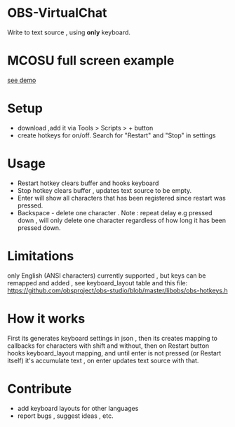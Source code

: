 # OBS-VirtualChat
Write to text source , using **only** keyboard.

# MCOSU full screen example
[see demo ](virtualchatdemo.webm )
# Setup

- download ,add it via Tools > Scripts > + button
- create hotkeys for on/off. Search for "Restart" and "Stop" in settings 

# Usage 

- Restart hotkey clears buffer and hooks keyboard
- Stop hotkey clears buffer , updates text source to be empty.
- Enter will show all characters that has been registered since restart was pressed. 
- Backspace - delete one character . Note : repeat delay e.g pressed down , will only delete one character regardless of how long it has been pressed down.

# Limitations

only English (ANSI characters) currently supported , but keys can be remapped and added , see
keyboard_layout table and this file:
https://github.com/obsproject/obs-studio/blob/master/libobs/obs-hotkeys.h

# How it works 
First its generates keyboard settings in json , then its creates mapping to callbacks
for characters with shift and without, then on Restart button hooks keyboard_layout mapping,
and until enter is not pressed (or Restart itself) it's accumulate text , on enter updates 
text source with that. 

# Contribute
- add keyboard layouts for other languages
- report bugs , suggest ideas , etc.
